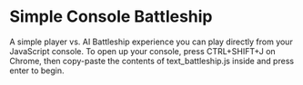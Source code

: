 # Simple Console Battleship

A simple player vs. AI Battleship experience you can play directly from your JavaScript console. To open up your console, press CTRL+SHIFT+J on Chrome, then copy-paste the contents of text_battleship.js inside and press enter to begin.
